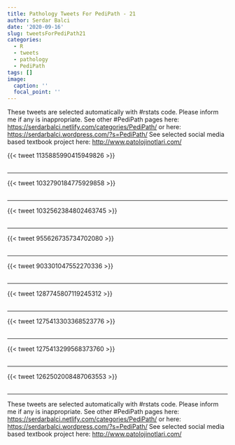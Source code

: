 ```yaml
---
title: Pathology Tweets For PediPath - 21
author: Serdar Balci
date: '2020-09-16'
slug: tweetsForPediPath21
categories:
  - R
  - tweets
  - pathology
  - PediPath
tags: []
image:
  caption: ''
  focal_point: ''
---
```



These tweets are selected automatically with #rstats code. Please inform me if any is inappropriate.
See other #PediPath pages here: https://serdarbalci.netlify.com/categories/PediPath/  or here: https://serdarbalci.wordpress.com/?s=PediPath/ 
See selected social media based textbook project here: http://www.patolojinotlari.com/

{{< tweet 1135885990415949826 >}}
<br>
<br>
<hr>
{{< tweet 1032790184775929858 >}}
<br>
<br>
<hr>
{{< tweet 1032562384802463745 >}}
<br>
<br>
<hr>
{{< tweet 955626735734702080 >}}
<br>
<br>
<hr>
{{< tweet 903301047552270336 >}}
<br>
<br>
<hr>
{{< tweet 1287745807119245312 >}}
<br>
<br>
<hr>
{{< tweet 1275413303368523776 >}}
<br>
<br>
<hr>
{{< tweet 1275413299568373760 >}}
<br>
<br>
<hr>
{{< tweet 1262502008487063553 >}}
<br>
<br>
<hr>


These tweets are selected automatically with #rstats code. Please inform me if any is inappropriate.
See other #PediPath pages here: https://serdarbalci.netlify.com/categories/PediPath/  or here: https://serdarbalci.wordpress.com/?s=PediPath/ 
See selected social media based textbook project here: http://www.patolojinotlari.com/
